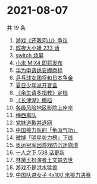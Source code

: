 # 2021-08-07

共 19 条

<!-- BEGIN ZHIHUSEARCH -->
<!-- 最后更新时间 Sat Aug 07 2021 12:10:07 GMT+0800 (China Standard Time) -->
1. [游戏《还我河山》争议](https://www.zhihu.com/search?q=还我河山)
1. [辉夜大小姐 233 话](https://www.zhihu.com/search?q=辉夜大小姐)
1. [switch 烧屏](https://www.zhihu.com/search?q=switch)
1. [小米 MIX4 即将发布](https://www.zhihu.com/search?q=小米mix4)
1. [华为申请姚安娜商标](https://www.zhihu.com/search?q=姚安娜商标)
1. [乒乓球女团将和日本争金](https://www.zhihu.com/search?q=乒乓球女团)
1. [夏日少年派开盲盒](https://www.zhihu.com/search?q=夏日少年派)
1. [《余生请多指教》定档](https://www.zhihu.com/search?q=余生请多指教)
1. [《长津湖》撤档](https://www.zhihu.com/search?q=长津湖)
1. [各级风险地区影院上座率](https://www.zhihu.com/search?q=影院上座率)
1. [梅西离队](https://www.zhihu.com/search?q=梅西)
1. [党妹道歉并退网](https://www.zhihu.com/search?q=党妹)
1. [中国接力队的「龟派气功」](https://www.zhihu.com/search?q=龙珠)
1. [微博「明星势力榜」下线](https://www.zhihu.com/search?q=明星势力榜)
1. [奥运冠军因游戏防沉迷崩溃](https://www.zhihu.com/search?q=网络游戏)
1. [一人之下 538 话更新](https://www.zhihu.com/search?q=一人之下)
1. [林黛玉扮演者王文娟去世](https://www.zhihu.com/search?q=王文娟)
1. [游戏不是洪水猛兽](https://www.zhihu.com/search?q=网络游戏)
1. [中国队进女子 4x100 米接力决赛](https://www.zhihu.com/search?q=女子接力赛)
<!-- END ZHIHUSEARCH -->
